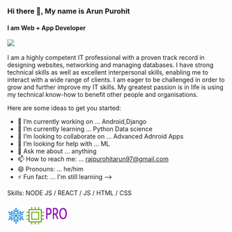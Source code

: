 
### Hi there 👋, My name is Arun Purohit
#### I am Web + App Developer

<img src="https://media.giphy.com/media/L1R1tvI9svkIWwpVYr/giphy.gif" />

I am a highly competent IT professional with a proven track record in designing websites, networking and managing databases. I have strong technical skills as well as excellent interpersonal skills, enabling me to interact with a wide range of clients. I am eager to be challenged in order to grow and further improve my IT skills. My greatest passion is in life is using my technical know-how to benefit other people and organisations.

Here are some ideas to get you started:

- 🔭 I’m currently working on ... Android,Django 
- 🌱 I’m currently learning ... Python Data science 
- 👯 I’m looking to collaborate on ... Advanced Adnroid Apps
- 🤔 I’m looking for help with ... ML
- 💬 Ask me about ... anything 
- 📫 How to reach me: ... rajpurohitarun97@gmail.com
- 😄 Pronouns: ... he/him
- ⚡ Fun fact: ... I'm still learning 
-->





Skills: NODE JS / REACT / JS / HTML / CSS






<a href='https://archiveprogram.github.com/'><img src='https://raw.githubusercontent.com/acervenky/animated-github-badges/master/assets/acbadge.gif' width='40' height='40'></a> <a href='https://docs.github.com/en/developers'><img src='https://raw.githubusercontent.com/acervenky/animated-github-badges/master/assets/devbadge.gif' width='40' height='40'></a> <a href='https://github.com/pricing'><img src='https://raw.githubusercontent.com/acervenky/animated-github-badges/master/assets/pro.gif' width='50' height='50'></a>


